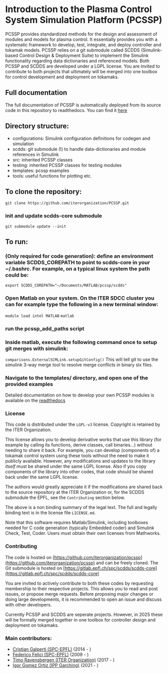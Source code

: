# Introduction to the Plasma Control System Simulation Platform (PCSSP)
PCSSP provides standardized methods for the design and assessment of modules and models for plasma control. It essentially provides you with a systematic framework to develop, test, integrate, and deploy controller and tokamak models. PCSSP relies on a git submodule called SCDDS (Simulink-based Control Design & Deployment Suite) to implement the Simulink functionality regarding data dictionaries and referenced models. Both PCSSP and SCDDS are developed under a LGPL license. You are invited to contribute to both projects that ultimately will be merged into one toolbox for control development and deployment on tokamaks.

## Full documentation
The full documentation of PCSSP is automatically deployed from its source code in this repository to readthedocs. You can find it [here](https://pcssp.readthedocs.io/en/latest/index.html) 

## Directory structure:
- configurations: Simulink configuration definitions for codegen and simulation
- scdds: git submodule (!) to handle data-dictionaries and module references in Simulink
- src: inherited PCSSP classes
- testing: inherited PCSSP classes for testing modules
- templates: pcssp examples
- tools: useful functions for plotting etc.

## To clone the repository:
`git clone https://github.com/iterorganization/PCSSP.git`
### init and update scdds-core submodule
`git submodule update --init`

## To run:
### (Only required for code generation): define an environment variable SCDDS_COREPATH to point to scdds-core in your ~/.bashrc. For example, on a typical linux system the path could be:
`export SCDDS_COREPATH="~/Documents/MATLAB/pcssp/scdds"`

### Open Matlab on your system. On the ITER SDCC cluster you can for example type the following in a new terminal window:
`module load intel MATLAB`
`matlab`
### run the pcssp_add_paths script

### Inside matlab, execute the following command once to setup git merges with simulink:
`comparisons.ExternalSCMLink.setupGitConfig()`
This will tell git to use the simulink 3-way merge tool to resolve merge conflicts in binary slx files. 

### Navigate to the templates/ directory, and open one of the provided examples
Detailed documentation on how to develop your own PCSSP modules is available on the [readthedocs](https://pcssp.readthedocs.io/en/latest/index.html) 

### License
This code is distributed under the `LGPL-v3` license. Copyright is retained by the ITER Organization.

This license allows you to develop derivative works that use this library (for example by calling its functions, derive classes, call binaries...) without needing to share it back. For example, you can develop (components of) a tokamak control system using these tools without the need to make it publicly available.
However, any modifications and updates to the library _itself_ must be shared under the same LGPL license. Also if you copy components of the library into other codes, that code should be shared back under the same LGPL license.

The authors would greatly appreciate it if the modifications are shared back to the source repository at the ITER Organization or, for the SCDDS submodule the EPFL, see the `Contributing` section below.

The above is a non binding summary of the legal text. The full and legally binding text is in the license file `LICENSE.md`.

Note that this software requires Matlab/Simulink, including toolboxes needed for C code generation (typically Embedded coder) and Simulink Check, Test, Coder. Users must obtain their own licenses from Mathworks.

### Contributing
The code is hosted on [https://github.com/iterorganization/pcssp](https://github.com/iterorganization/pcssp) and can be freely cloned. The Git submodule is hosted on [https://gitlab.epfl.ch/spc/scdds/scdds-core](https://gitlab.epfl.ch/spc/scdds/scdds-core) 

You are invited to actively contribute to both these codes by requesting membership to their respective projects. This allows you to read and post issues, or propose merge requests. Before proposing major changes or doing large developments, it is recommended to open an issue and discuss with other developers.

Currently PCSSP and SCDDS are seperate projects. However, in 2025 these will be formally merged together in one toolbox for controller design and deployment on tokamaks.

### Main contributors:

* [Cristian Galperti (SPC-EPFL)](mailto:cristian.galperti@epfl.ch) (2014 - )
* [Federico Felici (SPC-EPFL)](mailto:federico.felici@epfl.ch) (2009 - )
* [Timo Ravensbergen (ITER Organization)](mailto:timo.ravensbergen@iter.org) (2017 - )
* [Igor Gomez Ortiz (IPP Garching)](mailto:igor.gomez@ipp.mpg.de) (2021 - )
